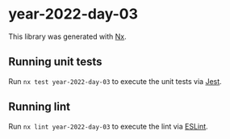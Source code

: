 # year-2022-day-03

This library was generated with [Nx](https://nx.dev).

## Running unit tests

Run `nx test year-2022-day-03` to execute the unit tests via [Jest](https://jestjs.io).

## Running lint

Run `nx lint year-2022-day-03` to execute the lint via [ESLint](https://eslint.org/).
